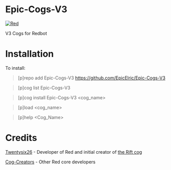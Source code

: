 # Epic-Cogs-V3

[![Red](https://img.shields.io/badge/Red-DiscordBot-red.svg)](https://github.com/Cog-Creators/Red-DiscordBot/tree/V3/develop)

V3 Cogs for Redbot

# Installation
To install:

> [p]repo add Epic-Cogs-V3 https://github.com/EpicElric/Epic-Cogs-V3

> [p]cog list Epic-Cogs-V3

> [p]cog install Epic-Cogs-V3 <cog_name>

> [p]load <cog_name>

> [p]help <Cog_Name>

# Credits

[Twentysix26](https://github.com/Twentysix26) - Developer of Red and initial creator of [the Rift cog](https://github.com/Twentysix26/26-Cogs/blob/master/rift/)

[Cog-Creators](https://github.com/Cog-Creators) - Other Red core developers
